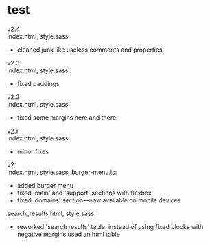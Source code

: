 # test

v2.4
<br>
index.html, style.sass:
- cleaned junk like useless comments and properties

v2.3
<br>
index.html, style.sass:
- fixed paddings

v2.2
<br>
index.html, style.sass:
- fixed some margins here and there

v2.1
<br>
index.html, style.sass:
- minor fixes

v2
<br>
index.html, style.sass, burger-menu.js:
- added burger menu
- fixed 'main' and 'support' sections with flexbox
- fixed 'domains' section—now available on mobile devices

search_results.html, style.sass:
- reworked 'search results' table: instead of using fixed blocks with negative margins used an html table
